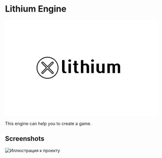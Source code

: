 # Lithium Engine 
![Иллюстрация к проекту](https://github.com/SERJCOM/img/blob/main/logoza.ru.png)

This engine can help you to create a game. 

## Screenshots

![Иллюстрация к проекту](https://github.com/SERJCOM/lithium/blob/master/screenshots/1.png)

